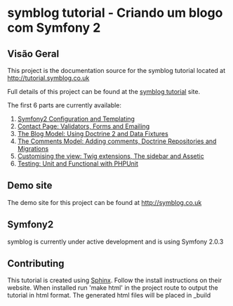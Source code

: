 symblog tutorial - Criando um blogo com Symfony 2
=================================================

Visão Geral
-----------

This project is the documentation source for the symblog tutorial located at
http://tutorial.symblog.co.uk

Full details of this project can be found at the
[symblog tutorial](http://tutorial.symblog.co.uk) site.

The first 6 parts are currently available:

1. [Symfony2 Configuration and Templating](http://tutorial.symblog.co.uk/docs/configuration-and-templating.html)
2. [Contact Page: Validators, Forms and Emailing](http://tutorial.symblog.co.uk/docs/validators-and-forms.html)
3. [The Blog Model: Using Doctrine 2 and Data Fixtures](http://tutorial.symblog.co.uk/docs/doctrine-2-the-blog-model.html)
4. [The Comments Model: Adding comments, Doctrine Repositories and Migrations](http://tutorial.symblog.co.uk/docs/extending-the-model-blog-comments.html)
5. [Customising the view: Twig extensions, The sidebar and Assetic](http://tutorial.symblog.co.uk/docs/customising-the-view-more-with-twig.html)
6. [Testing: Unit and Functional with PHPUnit](http://tutorial.symblog.co.uk/docs/testing-unit-and-functional-phpunit.html)

Demo site
---------

The demo site for this project can be found at http://symblog.co.uk

Symfony2
--------

symblog is currently under active development and is using Symfony 2.0.3

Contributing
------------

This tutorial is created using [Sphinx](http://sphinx.pocoo.org/). Follow the
install instructions on their website. When installed run 'make html' in the
project route to output the tutorial in html format. The generated html files
will be placed in _build